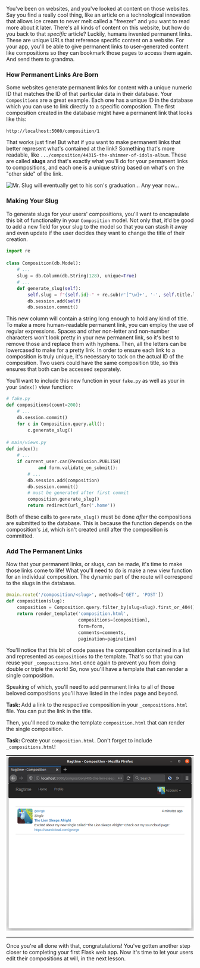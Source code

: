You've been on websites, and you've looked at content on those websites. Say you find a really cool thing, like an article on a technological innovation that allows ice cream to never melt called a "freezer" and you want to read more about it later. There's all kinds of content on this website, but how do you back to that *specific* article? Luckily, humans invented permanent links. These are unique URLs that reference specific content on a website. For your app, you'll be able to give permanent links to user-generated content like compositions so they can bookmark those pages to access them again. And send them to grandma.

### How Permanent Links Are Born

Some websites generate permanent links for content with a unique numeric ID that matches the ID of that particular data in their database. Your `Composition`s are a great example. Each one has a unique ID in the database which you can use to link directly to a specific composition. The first composition created in the database might have a permanent link that looks like this:

```http://localhost:5000/composition/1```

That works just fine! But what if you want to make permanent links that better represent what's contained at the link? Something that's more readable, like `.../composition/44315-the-shimmer-of-idols-album`. These are called **slugs** and that's exactly what you'll do for your permanent links to compositions, and each one is a unique string based on what's on the "other side" of the link.

![Mr. Slug will eventually get to his son's graduation... Any year now...](https://images.unsplash.com/photo-1572602547000-46f762c5723c?ixlib=rb-1.2.1&ixid=eyJhcHBfaWQiOjEyMDd9&auto=format&fit=crop&w=750&q=80)

### Making Your Slug

To generate slugs for your users' compositions, you'll want to encapsulate this bit of functionality in your `Composition` model. Not only that, it'd be good to add a new field for your slug to the model so that you can stash it away and even update if the user decides they want to change the title of their creation.

```python
import re

class Composition(db.Model):
    # ...
    slug = db.Column(db.String(128), unique=True)
    # ...
    def generate_slug(self):
        self.slug = f"{self.id}-" + re.sub(r'[^\w]+', '-', self.title.lower())
        db.session.add(self)
        db.session.commit()
```

This new column will contain a string long enough to hold any kind of title. To make a more human-readable permanent link, you can employ the use of regular expressions. Spaces and other non-letter and non-number characters won't look pretty in your new permanent link, so it's best to remove those and replace them with hyphens. Then, all the letters can be lowercased to make for a pretty link. In order to ensure each link to a composition is truly unique, it's necessary to tack on the actual ID of the composition. Two users could have the same composition title, so this ensures that both can be accessed separately.

You'll want to include this new function in your `fake.py` as well as your in your `index()` view function:

```python
# fake.py
def compositions(count=200):
    # ...
    db.session.commit()
    for c in Composition.query.all():
        c.generate_slug()

# main/views.py
def index():
    # ...
    if current_user.can(Permission.PUBLISH)
            and form.validate_on_submit():
        # ...
        db.session.add(composition)
        db.session.commit()
        # must be generated after first commit
        composition.generate_slug()
        return redirect(url_for('.home'))
```

Both of these calls to `generate_slug()` must be done *after* the compositions are submitted to the database. This is because the function depends on the composition's `id`, which isn't created until after the composition is committed.

### Add The Permanent Links

Now that your permanent links, or slugs, can be made, it's time to make those links come to life! What you'll need to do is make a new view function for an individual composition. The dynamic part of the route will correspond to the slugs in the database.

```python
@main.route('/composition/<slug>', methods=['GET', 'POST'])
def composition(slug):
    composition = Composition.query.filter_by(slug=slug).first_or_404()
    return render_template('composition.html',
                           compositions=[composition],
                           form=form,
                           comments=comments,
                           pagination=pagination)
```

You'll notice that this bit of code passes the composition contained in a list and represented as `compositions` to the template. That's so that you can reuse your `_compositions.html` once again to prevent you from doing double or triple the work! So, now you'll have a template that can render a single composition.

Speaking of which, you'll need to add permanent links to all of those beloved compositions you'll have listed in the index page and beyond.

<div class="alert alert-info" role="alert"><b>Task: </b>Add a link to the respective composition in your <code>_compositions.html</code> file. You can put the link in the title.</div>

Then, you'll need to make the template `composition.html` that can render the single composition.

<div class="alert alert-info" role="alert"><b>Task: </b>Create your <code>composition.html</code>. Don't forget to include <code>_compositions.html</code>!</div>

![](../images/single_composition.png)

___

Once you're all done with that, congratulations! You've gotten another step closer to completing your first Flask web app. Now it's time to let your users edit their compositions at will, in the next lesson.

